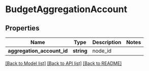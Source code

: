# BudgetAggregationAccount

## Properties
Name | Type | Description | Notes
------------ | ------------- | ------------- | -------------
**aggregation_account_id** | **string** | node_id | 

[[Back to Model list]](../README.md#documentation-for-models) [[Back to API list]](../README.md#documentation-for-api-endpoints) [[Back to README]](../README.md)


